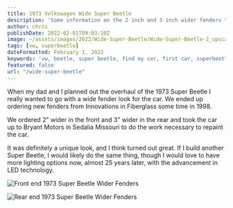 ```yaml
---
title: 1973 Volkswagen Wide Super Beetle
description: 'Some information on the 2 inch and 3 inch wider fenders that were added to our 1973 VW Superbeetle'
author: chris
publishDate: 2022-02-01T09:03:10Z
image: ~/assets/images/2022/Wide-Super-Beetle/Wide-Super-Beetle-2_upscaled.jpg
tags: [vw, superbeetle]
dateFormatted: February 1, 2022
keywords: 'vw, beetle, super beetle, find my car, first car, superbeetle, volkswagen, wide'
featured: false
url: "/wide-super-beetle"
--- 
```

When my dad and I planned out the overhaul of the 1973 Super Beetle I really wanted to go with a wide fender look for the car. We ended up ordering new fenders from Innovations in Fiberglass some time in 1998.

We ordered 2" wider in the front and 3" wider in the rear and took the car up to Bryant Motors in Sedalia Missouri to do the work necessary to repaint the car.

It was definitely a unique look, and I think turned out great. If I build another Super Beetle, I would likely do the same thing, though I would love to have more lighting options now, almost 25 years later, with the advancement in LED technology.

<Image 
  src="/assets/images/2022/Wide-Super-Beetle/Wide-Super-Beetle-1_upscaled.jpg" 
  alt="Front end 1973 Super Beetle Wider Fenders" 
  width={800} 
  height={600} 
/>

<Image 
  src="/assets/images/2022/Wide-Super-Beetle/Wide-Super-Beetle-1_upscaled.jpg" 
  alt="Rear end 1973 Super Beetle Wider Fenders " 
  width={800} 
  height={600} 
/>
